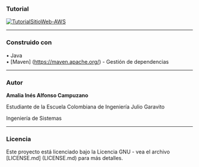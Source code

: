 ### Tutorial
[![TutorialSitioWeb-AWS](https://image.flaticon.com/icons/png/512/69/69112.png)](https://youtu.be/3-TDPMSRJ4s "TutorialSitioWeb-AWS")

___
### Construido con

• Java  
• [Maven] (https://maven.apache.org/) - Gestión de dependencias

___
### Autor

**Amalia Inés Alfonso Campuzano** 

Estudiante de la Escuela Colombiana de Ingeniería Julio Garavito

Ingeniería de Sistemas
___
### Licencia

Este proyecto está licenciado bajo la Licencia GNU - vea el archivo [LICENSE.md] (LICENSE.md) para más detalles.


